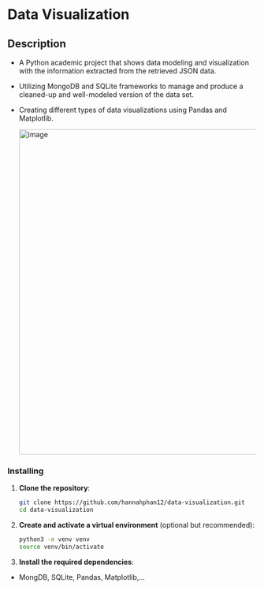 # Data Visualization

## Description
* A Python academic project that shows data modeling and visualization with the information extracted from the retrieved JSON data.
* Utilizing MongoDB and SQLite frameworks to manage and produce a cleaned-up and well-modeled version of the data set.
* Creating different types of data visualizations using Pandas and Matplotlib.

  <img width="660" alt="image" src="https://github.com/user-attachments/assets/ceb66644-7707-4327-998d-343334d9fdf9">

### Installing

1. **Clone the repository**:
    ```sh
    git clone https://github.com/hannahphan12/data-visualization.git
    cd data-visualization
    ```
2. **Create and activate a virtual environment** (optional but recommended):
    ```sh
    python3 -m venv venv
    source venv/bin/activate  
    ```
4. **Install the required dependencies**:
  * MongDB, SQLite, Pandas, Matplotlib,...

